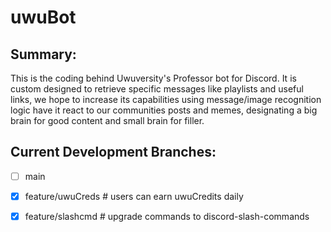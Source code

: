 # uwuBot

## Summary:
This is the coding behind Uwuversity's Professor bot for Discord.
It is custom designed to retrieve specific messages like playlists and useful links, we hope to increase its capabilities using message/image recognition logic have it react to our communities posts and memes, designating a big brain for good content and small brain for filler.

## Current Development Branches:
  - [ ] main
  - [x] feature/uwuCreds   # users can earn uwuCredits daily
  - [x] feature/slashcmd   # upgrade commands to discord-slash-commands

